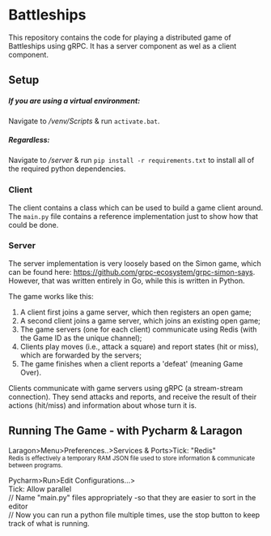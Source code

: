 # Battleships

This repository contains the code for playing a distributed game of Battleships using gRPC. It has a server component
as wel as a client component. 

## Setup
##### If you are using a virtual environment:  
Navigate to */venv/Scripts* & run ```activate.bat```.  
##### Regardless: 
Navigate to */server* & run ```pip install -r requirements.txt``` to install all of the required python dependencies.  

### Client 

The client contains a class which can be used to build a game client around. The `main.py` file contains a reference
implementation just to show how that could be done. 

### Server 

The server implementation is very loosely based on the Simon game, which can be found here: 
https://github.com/grpc-ecosystem/grpc-simon-says. However, that was written entirely in Go, while this is written in
Python. 

The game works like this:
1) A client first joins a game server, which then registers an open game;
2) A second client joins a game server, which joins an existing open game;
3) The game servers (one for each client) communicate using Redis (with the Game ID as the unique channel);
4) Clients play moves (i.e., attack a square) and report states (hit or miss), which are forwarded by the servers;
5) The game finishes when a client reports a 'defeat' (meaning Game Over).

Clients communicate with game servers using gRPC (a stream-stream connection). They send attacks and reports, and 
receive the result of their actions (hit/miss) and information about whose turn it is. 

## Running The Game - with Pycharm & Laragon
Laragon>Menu>Preferences..>Services & Ports>Tick: "Redis"  
<sub>Redis is effectively a temporary RAM JSON file used to store information & communicate between programs.</sub>  

Pycharm>Run>Edit Configurations...>  
Tick: Allow parallel  
// Name "main.py" files appropriately -so that they are easier to sort in the editor  
// Now you can run a python file multiple times, use the stop button to keep track of what is running.
